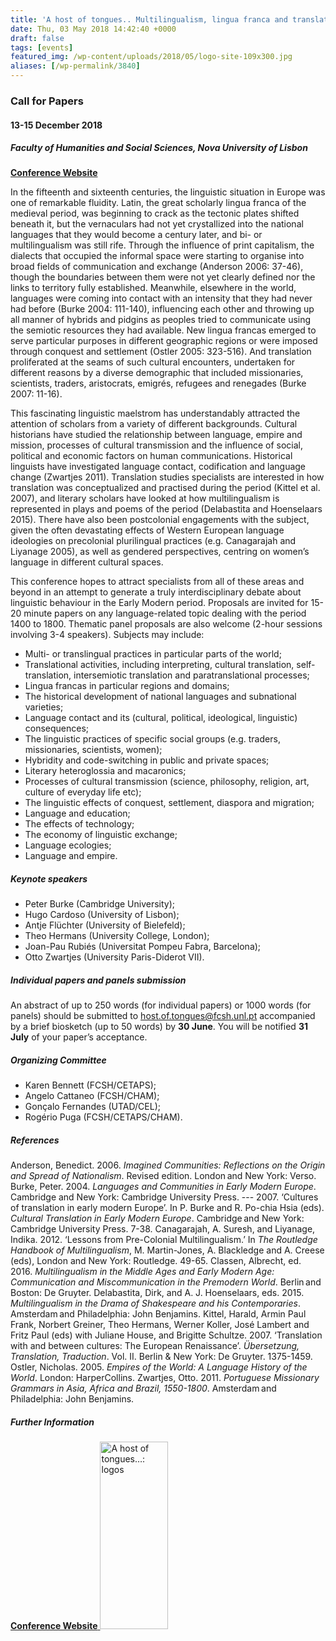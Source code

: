 ```yaml
---
title: 'A host of tongues.. Multilingualism, lingua franca and translation in the Early Modern period'
date: Thu, 03 May 2018 14:42:40 +0000
draft: false
tags: [events]
featured_img: /wp-content/uploads/2018/05/logo-site-109x300.jpg
aliases: [/wp-permalink/3840]
---
```


<div class="entry-post"><h3>Call for Papers</h3>
<h4>13-15 December 2018</h4>
<h5>Faculty of Humanities and Social Sciences, Nova University of Lisbon</h5>
<a href="https://ahostoftongues.wordpress.com"><strong> Conference Website</strong> </a>

In the fifteenth and sixteenth centuries, the linguistic situation in Europe was one of remarkable fluidity. Latin, the great scholarly lingua franca of the medieval period, was beginning to crack as the tectonic plates shifted beneath it, but the vernaculars had not yet crystallized into the national languages that they would become a century later, and bi- or multilingualism was still rife. Through the influence of print capitalism, the dialects that occupied the informal space were starting to organise into broad fields of communication and exchange (Anderson 2006: 37-46), though the boundaries between them were not yet clearly defined nor the links to territory fully established. Meanwhile, elsewhere in the world, languages were coming into contact with an intensity that they had never had before (Burke 2004: 111-140), influencing each other and throwing up all manner of hybrids and pidgins as peoples tried to communicate using the semiotic resources they had available. New lingua francas emerged to serve particular purposes in different geographic regions or were imposed through conquest and settlement (Ostler 2005: 323-516). And translation proliferated at the seams of such cultural encounters, undertaken for different reasons by a diverse demographic that included missionaries, scientists, traders, aristocrats, emigrés, refugees and renegades (Burke 2007: 11-16).

This fascinating linguistic maelstrom has understandably attracted the attention of scholars from a variety of different backgrounds. Cultural historians have studied the relationship between language, empire and mission, processes of cultural transmission and the influence of social, political and economic factors on human communications. Historical linguists have investigated language contact, codification and language change (Zwartjes 2011). Translation studies specialists are interested in how translation was conceptualized and practised during the period (Kittel et al. 2007), and literary scholars have looked at how multilingualism is represented in plays and poems of the period (Delabastita and Hoenselaars 2015). There have also been postcolonial engagements with the subject, given the often devastating effects of Western European language ideologies on precolonial plurilingual practices (e.g. Canagarajah and Liyanage 2005), as well as gendered perspectives, centring on women’s language in different cultural spaces.

This conference hopes to attract specialists from all of these areas and beyond in an attempt to generate a truly interdisciplinary debate about linguistic behaviour in the Early Modern period. Proposals are invited for 15-20 minute papers on any language-related topic dealing with the period 1400 to 1800. Thematic panel proposals are also welcome (2-hour sessions involving 3-4 speakers). Subjects may include:
<ul>
 	<li>Multi- or translingual practices in particular parts of the world;</li>
 	<li>Translational activities, including interpreting, cultural translation, self-translation, intersemiotic translation and paratranslational processes;</li>
 	<li>Lingua francas in particular regions and domains;</li>
 	<li>The historical development of national languages and subnational varieties;</li>
 	<li>Language contact and its (cultural, political, ideological, linguistic) consequences;</li>
 	<li>The linguistic practices of specific social groups (e.g. traders, missionaries, scientists, women);</li>
 	<li>Hybridity and code-switching in public and private spaces;</li>
 	<li>Literary heteroglossia and macaronics;</li>
 	<li>Processes of cultural transmission (science, philosophy, religion, art, culture of everyday life etc);</li>
 	<li>The linguistic effects of conquest, settlement, diaspora and migration;</li>
 	<li>Language and education;</li>
 	<li>The effects of technology;</li>
 	<li>The economy of linguistic exchange;</li>
 	<li>Language ecologies;</li>
 	<li>Language and empire.</li>
</ul>
<h5>Keynote speakers</h5>
<ul>
 	<li>Peter Burke (Cambridge University);</li>
 	<li>Hugo Cardoso (University of Lisbon);</li>
 	<li>Antje Flüchter (University of Bielefeld);</li>
 	<li>Theo Hermans (University College, London);</li>
 	<li>Joan-Pau Rubiés (Universitat Pompeu Fabra, Barcelona);</li>
 	<li>Otto Zwartjes (University Paris-Diderot VII).</li>
</ul>
<h5>Individual papers and panels submission</h5>
An abstract of up to 250 words (for individual papers) or 1000 words (for panels) should be submitted to <a href="mailto:host.of.tongues@fcsh.unl.pt">host.of.tongues@fcsh.unl.pt</a> accompanied by a brief biosketch (up to 50 words) by <strong>30 June</strong>. You will be notified <strong>31 July</strong> of your paper’s acceptance.
<h5>Organizing Committee</h5>
<ul>
 	<li>Karen Bennett (FCSH/CETAPS);</li>
 	<li>Angelo Cattaneo (FCSH/CHAM);</li>
 	<li>Gonçalo Fernandes (UTAD/CEL);</li>
 	<li>Rogério Puga (FCSH/CETAPS/CHAM).</li>
</ul>
<h5>References</h5>
Anderson, Benedict. 2006.<em> Imagined Communities: Reflections on the Origin and Spread of Nationalism</em>. Revised edition. London and New York: Verso.
Burke, Peter. 2004. <em>Languages and Communities in Early Modern Europe</em>. Cambridge and New York: Cambridge University Press.
--- 2007. ‘Cultures of translation in early modern Europe’. In P. Burke and R. Po-chia Hsia (eds).<em> Cultural Translation in Early Modern Europe</em>. Cambridge and New York: Cambridge University Press. 7-38.
Canagarajah, A. Suresh, and Liyanage, Indika. 2012. ‘Lessons from Pre-Colonial Multilingualism.’ In <em>The Routledge Handbook of Multilingualism</em>, M. Martin-Jones, A. Blackledge and A. Creese (eds), London and New York: Routledge. 49-65.
Classen, Albrecht, ed. 2016.<em> Multilingualism in the Middle Ages and Early Modern Age: Communication and Miscommunication in the Premodern World</em>. Berlin and Boston: De Gruyter.
Delabastita, Dirk, and A. J. Hoenselaars, eds. 2015.<em> Multilingualism in the Drama of Shakespeare and his Contemporaries</em>. Amsterdam and Philadelphia: John Benjamins.
Kittel, Harald, Armin Paul Frank, Norbert Greiner, Theo Hermans, Werner Koller, José Lambert and Fritz Paul (eds) with Juliane House, and Brigitte Schultze. 2007. ‘Translation with and between cultures: The European Renaissance’. <em>Übersetzung, Translation, Traduction</em>. Vol. II. Berlin &amp; New York: De Gruyter. 1375-1459.
Ostler, Nicholas. 2005. <em>Empires of the World: A Language History of the World</em>. London: HarperCollins.
Zwartjes, Otto. 2011. <em>Portuguese Missionary Grammars in Asia, Africa and Brazil, 1550-1800</em>. Amsterdam and Philadelphia: John Benjamins.
<h5>Further Information</h5>
<a href="https://ahostoftongues.wordpress.com"><strong> Conference Website</strong> </a>
<img class="alignleft wp-image-3839 size-medium" src="/wp-content/uploads/2018/05/logo-site-109x300.jpg" alt="A host of tongues…: logos" width="109" height="300" />

&nbsp;</div>